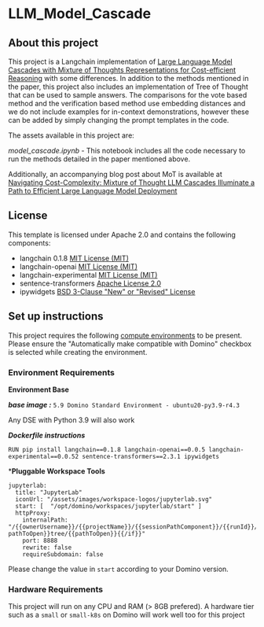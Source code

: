 # LLM_Model_Cascade

## About this project
This project is a Langchain implementation of [Large Language Model Cascades with Mixture of Thoughts Representations for Cost-efficient Reasoning](https://arxiv.org/pdf/2310.03094.pdf) with some differences. In addition to the methods mentioned in the paper, this project also includes an implementation of Tree of Thought that can be used to sample answers. The comparisons for the vote based method and the verification based method use embedding distances and we do not include examples for in-context demonstrations, however these can be added by simply changing the prompt templates in the code.

The assets available in this project are:

*model_cascade.ipynb* - This notebook includes all the code necessary to run the methods detailed in the paper mentioned above.

Additionally, an accompanying blog post about MoT is available at [Navigating Cost-Complexity: Mixture of Thought LLM Cascades Illuminate a Path to Efficient Large Language Model Deployment](https://towardsdatascience.com/navigating-cost-complexity-mixture-of-thought-llm-cascades-illuminate-a-path-to-efficient-large-23291d1eda41)

## License
This template is licensed under Apache 2.0 and contains the following components: 
* langchain 0.1.8 [MIT License (MIT)](https://github.com/langchain-ai/langchain/blob/34284c25d4de4352bede97724fc1ef0bf10460bb/LICENSE)
* langchain-openai [MIT License (MIT)](https://github.com/langchain-ai/langchain/blob/34284c25d4de4352bede97724fc1ef0bf10460bb/LICENSE)
* langchain-experimental [MIT License (MIT)](https://github.com/langchain-ai/langchain/blob/34284c25d4de4352bede97724fc1ef0bf10460bb/LICENSE)
* sentence-transformers [Apache License 2.0](https://github.com/UKPLab/sentence-transformers/blob/66e0ee30843dd411c64f37f65447bb38c7bf857a/LICENSE)
* ipywidgets [BSD 3-Clause "New" or "Revised" License](https://github.com/jupyter-widgets/ipywidgets/blob/b78de43e12ff26e4aa16e6e4c6844a7c82a8ee1c/LICENSE)

## Set up instructions

This project requires the following [compute environments](https://docs.dominodatalab.com/en/latest/user_guide/f51038/environments/) to be present. Please ensure the "Automatically make compatible with Domino" checkbox is selected while creating the environment.

### Environment Requirements

**Environment Base**

***base image :*** `5.9 Domino Standard Environment - ubuntu20-py3.9-r4.3`

Any DSE with Python 3.9 will also work

***Dockerfile instructions***
```
RUN pip install langchain==0.1.8 langchain-openai==0.0.5 langchain-experimental==0.0.52 sentence-transformers==2.3.1 ipywidgets
```
***Pluggable Workspace Tools** 
```
jupyterlab:
  title: "JupyterLab"
  iconUrl: "/assets/images/workspace-logos/jupyterlab.svg"
  start: [  "/opt/domino/workspaces/jupyterlab/start" ]
  httpProxy:
    internalPath: "/{{ownerUsername}}/{{projectName}}/{{sessionPathComponent}}/{{runId}}/{{#if pathToOpen}}tree/{{pathToOpen}}{{/if}}"
    port: 8888
    rewrite: false
    requireSubdomain: false
```
Please change the value in `start` according to your Domino version.

### Hardware Requirements

This project will run on any CPU and RAM (> 8GB prefered). A hardware tier such as a `small` or `small-k8s` on Domino will work well too for this project
